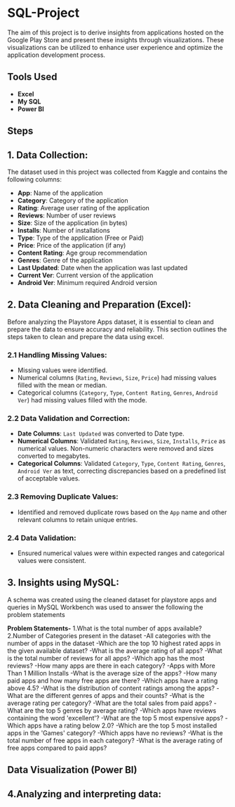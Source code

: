 # SQL-Project
The aim of this project is to derive insights from applications hosted on the Google Play Store and present these insights through visualizations. These visualizations can be utilized to enhance user experience and optimize the application development process.

## Tools Used
- **Excel**
- **My SQL** 
- **Power BI**

## Steps
## 1. **Data Collection**: 
The dataset used in this project was collected from Kaggle and contains the following columns:

- **App**: Name of the application
- **Category**: Category of the application
- **Rating**: Average user rating of the application
- **Reviews**: Number of user reviews
- **Size**: Size of the application (in bytes)
- **Installs**: Number of installations
- **Type**: Type of the application (Free or Paid)
- **Price**: Price of the application (if any)
- **Content Rating**: Age group recommendation
- **Genres**: Genre of the application
- **Last Updated**: Date when the application was last updated
- **Current Ver**: Current version of the application
- **Android Ver**: Minimum required Android version


## 2. **Data Cleaning and Preparation (Excel)**:
Before analyzing the Playstore Apps dataset, it is essential to clean and prepare the data to ensure accuracy and reliability. This section outlines the steps taken to clean and prepare the data using excel.

### **2.1 Handling Missing Values:** 
- Missing values were identified.
- Numerical columns (`Rating`, `Reviews`, `Size`, `Price`) had missing values filled with the mean or median.
- Categorical columns (`Category`, `Type`, `Content Rating`, `Genres`, `Android Ver`) had missing values filled with the mode.

### **2.2 Data Validation and Correction:**
- **Date Columns**: `Last Updated` was converted to Date type.
- **Numerical Columns**: Validated `Rating`, `Reviews`, `Size`, `Installs`, `Price` as numerical values. Non-numeric characters were removed and sizes converted to megabytes.
- **Categorical Columns**: Validated `Category`, `Type`, `Content Rating`, `Genres`, `Android Ver` as text, correcting discrepancies based on a predefined list of acceptable values.

### **2.3 Removing Duplicate Values:** 
- Identified and removed duplicate rows based on the `App` name and other relevant columns to retain unique entries.

### **2.4 Data Validation:**
- Ensured numerical values were within expected ranges and categorical values were consistent.

## 3. **Insights using MySQL**:
A schema was created using the cleaned dataset for playstore apps and queries in MySQL Workbench was used to answer the following the problem statements

**Problem Statements-**
1.What is the total number of apps available?
2.Number of Categories present in the dataset
-All categories with the number of apps in the dataset
-Which are the top 10 highest rated apps in the given available dataset?
-What is the average rating of all apps?
-What is the total number of reviews for all apps?
-Which app has the most reviews?
-How many apps are there in each category?
-Apps with More Than 1 Million Installs
-What is the average size of the apps?
-How many paid apps and how many free apps are there?
-Which apps have a rating above 4.5?
-What is the distribution of content ratings among the apps?
-What are the different genres of apps and their counts?
-What is the average rating per category?
-What are the total sales from paid apps?
-What are the top 5 genres by average rating?
-Which apps have reviews containing the word 'excellent'?
-What are the top 5 most expensive apps?
-Which apps have a rating below 2.0?
-Which are the top 5 most installed apps in the 'Games' category?
-Which apps have no reviews?
-What is the total number of free apps in each category?
-What is the average rating of free apps compared to paid apps?

## **Data Visualization (Power BI)**

## **4.Analyzing and interpreting data:**







